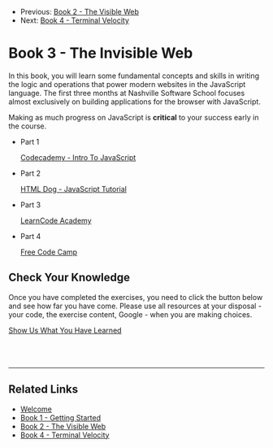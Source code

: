 <nav>
    <ul class="list list--books">
        <li class="left">
            <span>Previous:</span> <a href="../book-2-the-visible-web">Book 2 - The Visible Web</a>
        </li>
        <li class="right">
            <span>Next:</span> <a href="../book-4-terminal-velocity">Book 4 - Terminal Velocity</a>
        </li>
    </ul>
</nav>


# Book 3 - The Invisible Web

In this book, you will learn some fundamental concepts and skills in writing the logic and operations that power modern websites in the JavaScript language. The first three months at Nashville Software School focuses almost exclusively on building applications for the browser with JavaScript.

Making as much progress on JavaScript is **critical** to your success early in the course.

<ul class="list list--doubleItems">
    <li class="listItem listItem--doubleItems">
        <p class="listItem__header">Part 1</p>
        <a href="./chapters/JS_CODECADEMY.html">Codecademy - Intro To JavaScript</a>
    </li>
    <li class="listItem listItem--doubleItems">
        <p class="listItem__header">Part 2</p>
        <a href="./chapters/JS_DOG.html">HTML Dog - JavaScript Tutorial</a>
    </li>
</ul>

<ul class="list list--doubleItems">
    <li class="listItem listItem--doubleItems">
        <p class="listItem__header">Part 3</p>
        <a href="./chapters/JS_LEARNCODE.html">LearnCode Academy</a>
    </li>
    <li class="listItem listItem--doubleItems">
        <p class="listItem__header">Part 4</p>
        <a href="./chapters/JS_FREECODECAMP.html">Free Code Camp</a>
    </li>
</ul>

## Check Your Knowledge

Once you have completed the exercises, you need to click the button below and see how far you have come. Please use all resources at your disposal - your code, the exercise content, Google - when you are making choices.

<div class="assessment">
    <a
        class="button yellow"
        href="https://docs.google.com/forms/d/e/1FAIpQLSciTusu81NaXYEgjoBNvbjIkO2lQ2U3MGp70SN9p7FgInmmGA/viewform?usp=sf_link"
        target="_blank">Show Us What You Have Learned</a>
</div>

<br/>
<br/>
<br/>

---

## Related Links

<ul>
    <li>
        <a href="../">Welcome</a>
    </li>
    <li>
        <a href="../book-1-your-computer/">Book 1 - Getting Started</a>
    </li>
    <li>
        <a href="../book-2-the-visible-web/">Book 2 - The Visible Web</a>
    </li>
    <li>
        <a href="../book-4-terminal-velocity/">Book 4 - Terminal Velocity</a>
    </li>
</ul>
